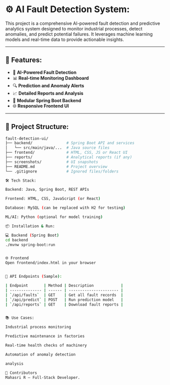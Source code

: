 # ⚙️ AI Fault Detection System:

This project is a comprehensive AI-powered fault detection and predictive analytics system designed to monitor industrial processes, detect anomalies, and predict potential failures. It leverages machine learning models and real-time data to provide actionable insights.

---

## 🚀 Features:

- 🧠 **AI-Powered Fault Detection**
- 📊 **Real-time Monitoring Dashboard**
- 🔍 **Prediction and Anomaly Alerts**
- 📈 **Detailed Reports and Analysis**
- 🧩 **Modular Spring Boot Backend**
- 🌐 **Responsive Frontend UI**

---

## 📁 Project Structure:

```bash
fault-detection-ui/
├── backend/               # Spring Boot API and services
│   └── src/main/java/...  # Java source files
├── frontend/              # HTML, CSS, JS or React UI
├── reports/               # Analytical reports (if any)
├── screenshots/           # UI snapshots
├── README.md              # Project overview
└── .gitignore             # Ignored files/folders

🛠️ Tech Stack:

Backend: Java, Spring Boot, REST APIs

Frontend: HTML, CSS, JavaScript (or React)

Database: MySQL (can be replaced with H2 for testing)

ML/AI: Python (optional for model training)

📦 Installation & Run:

💻 Backend (Spring Boot)
cd backend
./mvnw spring-boot:run


🌐 Frontend
Open frontend/index.html in your browser


📡 API Endpoints (Sample):

| Endpoint       | Method | Description            |
| -------------- | ------ | ---------------------- |
| `/api/faults`  | GET    | Get all fault records  |
| `/api/predict` | POST   | Run prediction model   |
| `/api/reports` | GET    | Download fault reports |


📚 Use Cases:

Industrial process monitoring

Predictive maintenance in factories

Real-time health checks of machinery

Automation of anomaly detection

analysis

🤝 Contributors
Mahasri R – Full-Stack Developer.

